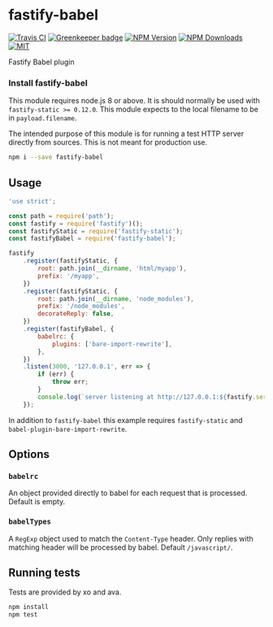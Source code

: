 # fastify-babel

[![Travis CI][travis-image]][travis-url]
[![Greenkeeper badge][gk-image]](https://greenkeeper.io/)
[![NPM Version][npm-image]][npm-url]
[![NPM Downloads][downloads-image]][downloads-url]
[![MIT][license-image]](LICENSE)

Fastify Babel plugin

### Install fastify-babel

This module requires node.js 8 or above.  It is should normally be used
with `fastify-static >= 0.12.0`.  This module expects to the local filename
to be in `payload.filename`.

The intended purpose of this module is for running a test HTTP server directly
from sources.  This is not meant for production use.

```sh
npm i --save fastify-babel
```

## Usage

```js
'use strict';

const path = require('path');
const fastify = require('fastify')();
const fastifyStatic = require('fastify-static');
const fastifyBabel = require('fastify-babel');

fastify
	.register(fastifyStatic, {
		root: path.join(__dirname, 'html/myapp'),
		prefix: '/myapp',
	})
	.register(fastifyStatic, {
		root: path.join(__dirname, 'node_modules'),
		prefix: '/node_modules',
		decorateReply: false,
	})
	.register(fastifyBabel, {
		babelrc: {
			plugins: ['bare-import-rewrite'],
		},
	})
	.listen(3000, '127.0.0.1', err => {
		if (err) {
			throw err;
		}
		console.log(`server listening at http://127.0.0.1:${fastify.server.address().port}/`);
	});
```

In addition to `fastify-babel` this example requires `fastify-static` and
`babel-plugin-bare-import-rewrite`.

## Options

### `babelrc`

An object provided directly to babel for each request that is processed.
Default is empty.

### `babelTypes`

A `RegExp` object used to match the `Content-Type` header.  Only replies with
matching header will be processed by babel.  Default `/javascript/`.

## Running tests

Tests are provided by xo and ava.

```sh
npm install
npm test
```

[npm-image]: https://img.shields.io/npm/v/fastify-babel.svg
[npm-url]: https://npmjs.org/package/fastify-babel
[travis-image]: https://travis-ci.org/cfware/fastify-babel.svg?branch=master
[travis-url]: https://travis-ci.org/cfware/fastify-babel
[gk-image]: https://badges.greenkeeper.io/cfware/fastify-babel.svg
[downloads-image]: https://img.shields.io/npm/dm/fastify-babel.svg
[downloads-url]: https://npmjs.org/package/fastify-babel
[license-image]: https://img.shields.io/github/license/cfware/fastify-babel.svg

